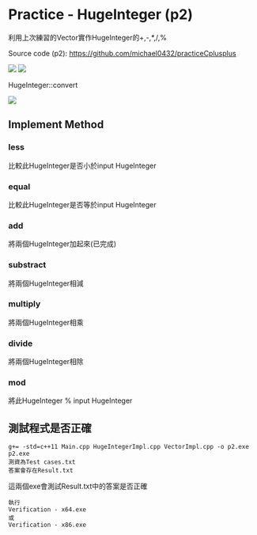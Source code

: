 # Practice - HugeInteger (p2)

利用上次練習的Vector實作HugeInteger的+,-,*,/,%

Source code (p2): https://github.com/michael0432/practiceCplusplus

![](https://i.imgur.com/WhJhVHm.png)
![](https://i.imgur.com/DSA5RwQ.png)

HugeInteger::convert

![](https://i.imgur.com/Ww4yYlc.png)


## Implement Method

### less
比較此HugeInteger是否小於input HugeInteger

### equal
比較此HugeInteger是否等於input HugeInteger

### add
將兩個HugeInteger加起來(已完成)

### substract
將兩個HugeInteger相減

### multiply
將兩個HugeInteger相乘

### divide
將兩個HugeInteger相除

### mod
將此HugeInteger % input HugeInteger

## 測試程式是否正確

```
g+= -std=c++11 Main.cpp HugeIntegerImpl.cpp VectorImpl.cpp -o p2.exe
p2.exe
測資為Test cases.txt
答案會存在Result.txt
```

這兩個exe會測試Result.txt中的答案是否正確

```
執行
Verification - x64.exe
或
Verification - x86.exe
```